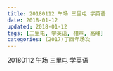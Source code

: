 ```yaml
---
title: 20180112 午场 三里屯 学英语
date: 2018-01-12
updated: 2018-01-12
tags: [三里屯, 学英语, 相声, 高峰] 
categories: (2017)丁酉年场次 
---
```

20180112 午场 三里屯 学英语
